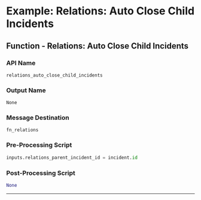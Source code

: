 <!--
    DO NOT MANUALLY EDIT THIS FILE
    THIS FILE IS AUTOMATICALLY GENERATED WITH resilient-sdk codegen
    Generated with resilient-sdk v48.1.4243
-->

# Example: Relations: Auto Close Child Incidents

## Function - Relations: Auto Close Child Incidents

### API Name
`relations_auto_close_child_incidents`

### Output Name
`None`

### Message Destination
`fn_relations`

### Pre-Processing Script
```python
inputs.relations_parent_incident_id = incident.id

```

### Post-Processing Script
```python
None
```

---

